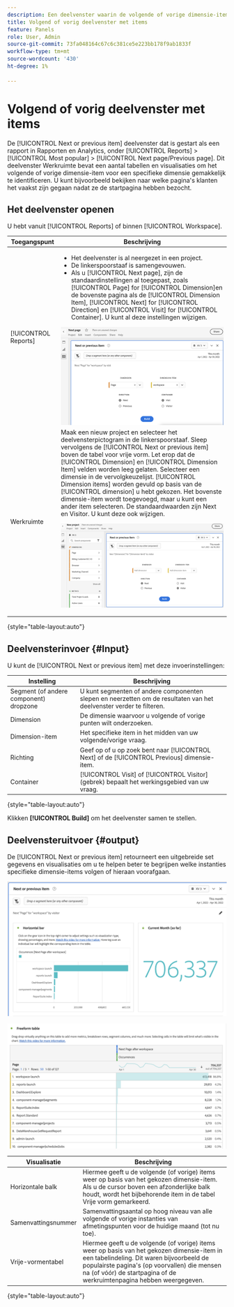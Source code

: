 ```yaml
---
description: Een deelvenster waarin de volgende of vorige dimensie-items voor een specifieke dimensie worden weergegeven.
title: Volgend of vorig deelvenster met items
feature: Panels
role: User, Admin
source-git-commit: 73fa048164c67c6c381ce5e223bb178f9ab1833f
workflow-type: tm+mt
source-wordcount: '430'
ht-degree: 1%

---
```



# Volgend of vorig deelvenster met items

De [!UICONTROL Next or previous item] deelvenster dat is gestart als een rapport in Rapporten en Analytics, onder [!UICONTROL Reports] > [!UICONTROL Most popular] > [!UICONTROL Next page/Previous page]. Dit deelvenster Werkruimte bevat een aantal tabellen en visualisaties om het volgende of vorige dimensie-item voor een specifieke dimensie gemakkelijk te identificeren. U kunt bijvoorbeeld bekijken naar welke pagina&#39;s klanten het vaakst zijn gegaan nadat ze de startpagina hebben bezocht.

## Het deelvenster openen

U hebt vanuit [!UICONTROL Reports] of binnen [!UICONTROL Workspace].

| Toegangspunt | Beschrijving |
| --- | --- |
| [!UICONTROL Reports] | <ul><li>Het deelvenster is al neergezet in een project.</li><li>De linkerspoorstaaf is samengevouwen.</li><li>Als u [!UICONTROL Next page], zijn de standaardinstellingen al toegepast, zoals [!UICONTROL Page] for [!UICONTROL Dimension]en de bovenste pagina als de [!UICONTROL Dimension Item], [!UICONTROL Next] for [!UICONTROL Direction] en [!UICONTROL Visit] for [!UICONTROL Container]. U kunt al deze instellingen wijzigen.</li></ul>![Volgende/Vorige deelvenster](assets/next-previous.png) |
| Werkruimte | Maak een nieuw project en selecteer het deelvensterpictogram in de linkerspoorstaaf. Sleep vervolgens de [!UICONTROL Next or previous item] boven de tabel voor vrije vorm. Let erop dat de [!UICONTROL Dimension] en [!UICONTROL Dimension Item] velden worden leeg gelaten. Selecteer een dimensie in de vervolgkeuzelijst. [!UICONTROL Dimension items] worden gevuld op basis van de [!UICONTROL dimension] u hebt gekozen. Het bovenste dimensie-item wordt toegevoegd, maar u kunt een ander item selecteren. De standaardwaarden zijn Next en Visitor. U kunt deze ook wijzigen.<p>![Volgende/Vorige deelvenster](assets/next-previous2.png) |

{style=&quot;table-layout:auto&quot;}

## Deelvensterinvoer {#Input}

U kunt de [!UICONTROL Next or previous item] met deze invoerinstellingen:

| Instelling | Beschrijving |
| --- | --- |
| Segment (of andere component) dropzone | U kunt segmenten of andere componenten slepen en neerzetten om de resultaten van het deelvenster verder te filteren. |
| Dimension | De dimensie waarvoor u volgende of vorige punten wilt onderzoeken. |
| Dimension-item | Het specifieke item in het midden van uw volgende/vorige vraag. |
| Richting | Geef op of u op zoek bent naar [!UICONTROL Next] of de [!UICONTROL Previous] dimensie-item. |
| Container | [!UICONTROL Visit] of [!UICONTROL Visitor] (gebrek) bepaalt het werkingsgebied van uw vraag. |

{style=&quot;table-layout:auto&quot;}

Klikken **[!UICONTROL Build]** om het deelvenster samen te stellen.

## Deelvensteruitvoer {#output}

De [!UICONTROL Next or previous item] retourneert een uitgebreide set gegevens en visualisaties om u te helpen beter te begrijpen welke instanties specifieke dimensie-items volgen of hieraan voorafgaan.

![Uitvoer van deelvenster Volgende/Vorige](assets/next-previous-output.png)

![Uitvoer van deelvenster Volgende/Vorige](assets/next-previous-output2.png)

| Visualisatie | Beschrijving |
| --- | --- |
| Horizontale balk | Hiermee geeft u de volgende (of vorige) items weer op basis van het gekozen dimensie-item. Als u de cursor boven een afzonderlijke balk houdt, wordt het bijbehorende item in de tabel Vrije vorm gemarkeerd. |
| Samenvattingsnummer | Samenvattingsaantal op hoog niveau van alle volgende of vorige instanties van afmetingspunten voor de huidige maand (tot nu toe). |
| Vrije-vormentabel | Hiermee geeft u de volgende (of vorige) items weer op basis van het gekozen dimensie-item in een tabelindeling. Dit waren bijvoorbeeld de populairste pagina&#39;s (op voorvallen) die mensen na (of vóór) de startpagina of de werkruimtenpagina hebben weergegeven. |

{style=&quot;table-layout:auto&quot;}
